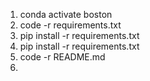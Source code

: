 1. conda activate boston
2. code -r requirements.txt
3. pip install -r requirements.txt
4. pip install -r requirements.txt
5. code -r README.md
6. 